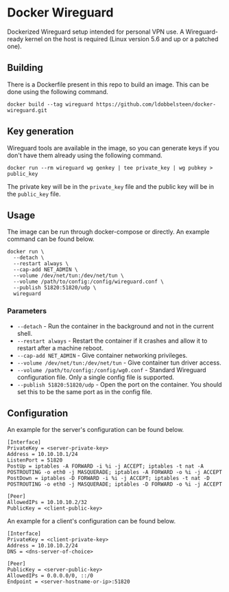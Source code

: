 # Docker Wireguard
Dockerized Wireguard setup intended for personal VPN use. A Wireguard-ready kernel on the host is required (Linux version 5.6 and up or a patched one).

## Building
There is a Dockerfile present in this repo to build an image. This can be done using the following command.
```
docker build --tag wireguard https://github.com/ldobbelsteen/docker-wireguard.git
```

## Key generation
Wireguard tools are available in the image, so you can generate keys if you don't have them already using the following command.
```
docker run --rm wireguard wg genkey | tee private_key | wg pubkey > public_key
```
The private key will be in the `private_key` file and the public key will be in the `public_key` file.

## Usage
The image can be run through docker-compose or directly. An example command can be found below.
```
docker run \
  --detach \
  --restart always \
  --cap-add NET_ADMIN \
  --volume /dev/net/tun:/dev/net/tun \
  --volume /path/to/config:/config/wireguard.conf \
  --publish 51820:51820/udp \
  wireguard
```

### Parameters
* `--detach` - Run the container in the background and not in the current shell.
* `--restart always` - Restart the container if it crashes and allow it to restart after a machine reboot.
* `--cap-add NET_ADMIN` - Give container networking privileges.
* `--volume /dev/net/tun:/dev/net/tun` - Give container tun driver access.
* `--volume /path/to/config:/config/wg0.conf` - Standard Wireguard configuration file. Only a single config file is supported.
* `--publish 51820:51820/udp` - Open the port on the container. You should set this to be the same port as in the config file.

## Configuration
An example for the server's configuration can be found below.
```
[Interface]
PrivateKey = <server-private-key>
Address = 10.10.10.1/24
ListenPort = 51820
PostUp = iptables -A FORWARD -i %i -j ACCEPT; iptables -t nat -A POSTROUTING -o eth0 -j MASQUERADE; iptables -A FORWARD -o %i -j ACCEPT
PostDown = iptables -D FORWARD -i %i -j ACCEPT; iptables -t nat -D POSTROUTING -o eth0 -j MASQUERADE; iptables -D FORWARD -o %i -j ACCEPT

[Peer]
AllowedIPs = 10.10.10.2/32
PublicKey = <client-public-key>
```

An example for a client's configuration can be found below.
```
[Interface]
PrivateKey = <client-private-key>
Address = 10.10.10.2/24
DNS = <dns-server-of-choice>

[Peer]
PublicKey = <server-public-key>
AllowedIPs = 0.0.0.0/0, ::/0
Endpoint = <server-hostname-or-ip>:51820
```
